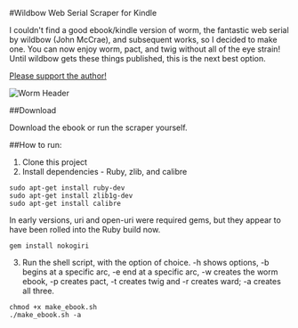#Wildbow Web Serial Scraper for Kindle

I couldn't find a good ebook/kindle version of worm, the fantastic web serial by wildbow (John McCrae), and subsequent works, so I decided to make one. You can now enjoy worm, pact, and twig without all of the eye strain! Until wildbow gets these things published, this is the next best option.

[Please support the author!](https://parahumans.wordpress.com/support/)

![Worm Header](http://parahumans.files.wordpress.com/2011/06/cityscape2.jpg)

##Download

Download the ebook or run the scraper yourself.

##How to run:

1. Clone this project
2. Install dependencies - Ruby, zlib, and calibre
  
  ```command
  sudo apt-get install ruby-dev
  sudo apt-get install zlib1g-dev
  sudo apt-get install calibre
  ```
  In early versions, uri and open-uri were required gems, but they appear to have been rolled into the Ruby build now. 
  ```command
  gem install nokogiri
  ```
3. Run the shell script, with the option of choice. -h shows options, -b begins at a specific arc, -e end at a specific arc, -w creates the worm ebook, -p creates pact, -t creates twig and -r creates ward; -a creates all three.

  ```command
  chmod +x make_ebook.sh
  ./make_ebook.sh -a
  ```

